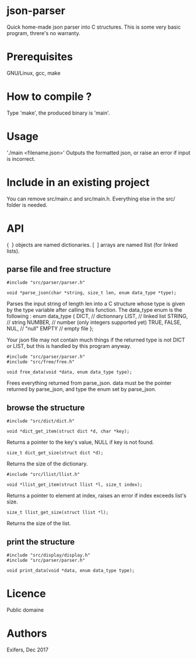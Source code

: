 # json-parser
Quick home-made json parser into C structures. This is some very basic program,
threre's no warranty.

# Prerequisites
GNU/Linux, gcc, make

# How to compile ?
Type 'make', the produced binary is 'main'.

# Usage
'./main \<filename.json\>'
Outputs the formatted json, or raise an error if input is incorrect.

# Include in an existing project
You can remove src/main.c and src/main.h. Everything else in the src/ folder
is needed.

# API
{  } objects are named dictionaries.
[  ] arrays are named llist (for linked lists).

## parse file and free structure

    #include "src/parser/parser.h"

    void *parse_json(char *string, size_t len, enum data_type *type);
Parses the input string of length len into a C structure whose type is given
by the type variable after calling this function.
The data\_type enum is the following :
    enum data_type
    {
      DICT, // dictionnary
      LIST, // linked list
      STRING, // string
      NUMBER, // number (only integers supported yet)
      TRUE,
      FALSE,
      NUL, // "null"
      EMPTY // empty file
    };

Your json file may not contain much things if the returned type is not DICT or
LIST, but this is handled by this program anyway.


    #include "src/parser/parser.h"
    #include "src/free/free.h"

    void free_data(void *data, enum data_type type);
Frees everything returned from parse\_json. data must be the pointer returned
by parse\_json, and type the enum set by parse\_json.

## browse the structure

    #include "src/dict/dict.h"

    void *dict_get_item(struct dict *d, char *key);
Returns a pointer to the key's value, NULL if key is not found.

    size_t dict_get_size(struct dict *d);
Returns the size of the dictionary.

    #include "src/llist/llist.h"

    void *llist_get_item(struct llist *l, size_t index);
Returns a pointer to element at index, raises an error if index exceeds list's
size.

    size_t llist_get_size(struct llist *l);
Returns the size of the list.

## print the structure

    #include "src/display/display.h"
    #include "src/parser/parser.h"

    void print_data(void *data, enum data_type type);

# Licence
Public domaine

# Authors
Exifers, Dec 2017
